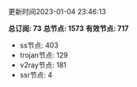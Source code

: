 更新时间2023-01-04 23:46:13

**总订阅: 73**
**总节点: 1573**
**有效节点: 717**
- ss节点: 403
- trojan节点: 129
- v2ray节点: 181
- ssr节点: 4
